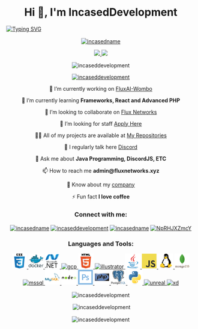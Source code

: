 
<h1  align="center">Hi 👋, I'm IncasedDevelopment</h1>

[![Typing SVG](https://readme-typing-svg.herokuapp.com?size=30&duration=3000&center=true&width=500&height=100&lines=Passionate+Full-stack+Developer;High-Level+Developer;From+New+Zealand)](https://git.io/typing-svg)

<p align="center"><a  href="https://ko-fi.com/incasedname">  <img  align="center"  src="https://cdn.ko-fi.com/cdn/kofi3.png?v=3"  height="50"  width="210"  alt="incasedname"  /></a></p>

<p align="center">
    <a href="https://www.fluxnetworks.xyz/">
      <img src="https://img.shields.io/badge/Supported%20by-Flux%20Networks%20%E2%86%92-gray.svg?colorA=655BE1&colorB=4F44D6&style=for-the-badge"/>
    </a>
    <a href="https://billing.pebblehost.com/aff.php?aff=2068">
      <img src="https://img.shields.io/badge/Supported%20by-PebbleHost%E2%86%92-gray.svg?colorA=61c265&colorB=4CAF50&style=for-the-badge"/>
    </a>
</p>

  

<p  align="center">  <img  src="https://komarev.com/ghpvc/?username=incaseddevelopment&label=Profile%20views&color=0e75b6&style=flat"  alt="incaseddevelopment"  />  </p>

  

<p  align="center">  <a  href="https://github.com/ryo-ma/github-profile-trophy"><img  src="https://github-profile-trophy.vercel.app/?username=incaseddevelopment"  alt="incaseddevelopment"  /></a>  </p>

  

<p align=center>🔭 I’m currently working on <a href="https://github.com/IncasedDevelopment/FluxAI-Wombo">FluxAI-Wombo</a></p>

  

<p align=center>🌱 I’m currently learning <b>Frameworks, React and Advanced PHP</b></p>

  

<p align=center>👯 I’m looking to collaborate on <a href="https://www.fluxnetworks.xyz/">Flux Networks</a></p>

  

<p align=center>🤝 I’m looking for staff <a href="https://fluxnetworks.xyz/contact">Apply Here</a></p>

  

<p align=center>👨‍💻 All of my projects are available at <a href="https://github.com/IncasedDevelopment?tab=repositories">My Repositories</a></p>

  

<p align=center>📝 I regularly talk here <a href="https://fluxnetworks.xyz/discord">Discord</a></p>

  

<p align=center>💬 Ask me about <b>Java Programming, DiscordJS, ETC</b></p>

  

<p align=center>📫 How to reach me <b>admin@fluxnetworks.xyz</b></p>

  

<p align=center>📄 Know about my <a href="https://fluxnetworks.xyz/">company</a></p>

  

<p align=center>⚡ Fun fact <b>I love coffee</b>

  

<h3  align="center">Connect with me:</h3>

<p  align="center">
<a  href="https://twitter.com/incasedname"  target="blank"><img  align="center"  src="https://raw.githubusercontent.com/rahuldkjain/github-profile-readme-generator/master/src/images/icons/Social/twitter.svg"  alt="incasedname"  height="30"  width="40"  /></a>
<a  href="https://instagram.com/incaseddevelopment"  target="blank"><img  align="center"  src="https://raw.githubusercontent.com/rahuldkjain/github-profile-readme-generator/master/src/images/icons/Social/instagram.svg"  alt="incaseddevelopment"  height="30"  width="40"  /></a>
<a  href="https://www.youtube.com/c/incasedname"  target="blank"><img  align="center"  src="https://raw.githubusercontent.com/rahuldkjain/github-profile-readme-generator/master/src/images/icons/Social/youtube.svg"  alt="incasedname"  height="30"  width="40"  /></a>
<a  href="https://discord.gg/NpRHJXZmcY"  target="blank"><img  align="center"  src="https://raw.githubusercontent.com/rahuldkjain/github-profile-readme-generator/master/src/images/icons/Social/discord.svg"  alt="NpRHJXZmcY"  height="30"  width="40"  /></a>
</p>

  

<h3  align="center">Languages and Tools:</h3>

<p  align="center">  <a  href="https://www.w3schools.com/css/"  target="_blank"  rel="noreferrer">  <img  src="https://raw.githubusercontent.com/devicons/devicon/master/icons/css3/css3-original-wordmark.svg"  alt="css3"  width="40"  height="40"/>  </a>  <a  href="https://www.docker.com/"  target="_blank"  rel="noreferrer">  <img  src="https://raw.githubusercontent.com/devicons/devicon/master/icons/docker/docker-original-wordmark.svg"  alt="docker"  width="40"  height="40"/>  </a>  <a  href="https://dotnet.microsoft.com/"  target="_blank"  rel="noreferrer">  <img  src="https://raw.githubusercontent.com/devicons/devicon/master/icons/dot-net/dot-net-original-wordmark.svg"  alt="dotnet"  width="40"  height="40"/>  </a>  <a  href="https://cloud.google.com"  target="_blank"  rel="noreferrer">  <img  src="https://www.vectorlogo.zone/logos/google_cloud/google_cloud-icon.svg"  alt="gcp"  width="40"  height="40"/>  </a>  <a  href="https://www.w3.org/html/"  target="_blank"  rel="noreferrer">  <img  src="https://raw.githubusercontent.com/devicons/devicon/master/icons/html5/html5-original-wordmark.svg"  alt="html5"  width="40"  height="40"/>  </a>  <a  href="https://www.adobe.com/in/products/illustrator.html"  target="_blank"  rel="noreferrer">  <img  src="https://www.vectorlogo.zone/logos/adobe_illustrator/adobe_illustrator-icon.svg"  alt="illustrator"  width="40"  height="40"/>  </a>  <a  href="https://www.java.com"  target="_blank"  rel="noreferrer">  <img  src="https://raw.githubusercontent.com/devicons/devicon/master/icons/java/java-original.svg"  alt="java"  width="40"  height="40"/>  </a>  <a  href="https://developer.mozilla.org/en-US/docs/Web/JavaScript"  target="_blank"  rel="noreferrer">  <img  src="https://raw.githubusercontent.com/devicons/devicon/master/icons/javascript/javascript-original.svg"  alt="javascript"  width="40"  height="40"/>  </a>  <a  href="https://www.linux.org/"  target="_blank"  rel="noreferrer">  <img  src="https://raw.githubusercontent.com/devicons/devicon/master/icons/linux/linux-original.svg"  alt="linux"  width="40"  height="40"/>  </a>  <a  href="https://www.mongodb.com/"  target="_blank"  rel="noreferrer">  <img  src="https://raw.githubusercontent.com/devicons/devicon/master/icons/mongodb/mongodb-original-wordmark.svg"  alt="mongodb"  width="40"  height="40"/>  </a>  <a  href="https://www.microsoft.com/en-us/sql-server"  target="_blank"  rel="noreferrer">  <img  src="https://www.svgrepo.com/show/303229/microsoft-sql-server-logo.svg"  alt="mssql"  width="40"  height="40"/>  </a>  <a  href="https://www.mysql.com/"  target="_blank"  rel="noreferrer">  <img  src="https://raw.githubusercontent.com/devicons/devicon/master/icons/mysql/mysql-original-wordmark.svg"  alt="mysql"  width="40"  height="40"/>  </a>  <a  href="https://nodejs.org"  target="_blank"  rel="noreferrer">  <img  src="https://raw.githubusercontent.com/devicons/devicon/master/icons/nodejs/nodejs-original-wordmark.svg"  alt="nodejs"  width="40"  height="40"/>  </a>  <a  href="https://www.photoshop.com/en"  target="_blank"  rel="noreferrer">  <img  src="https://raw.githubusercontent.com/devicons/devicon/master/icons/photoshop/photoshop-line.svg"  alt="photoshop"  width="40"  height="40"/>  </a>  <a  href="https://www.php.net"  target="_blank"  rel="noreferrer">  <img  src="https://raw.githubusercontent.com/devicons/devicon/master/icons/php/php-original.svg"  alt="php"  width="40"  height="40"/>  </a>  <a  href="https://www.postgresql.org"  target="_blank"  rel="noreferrer">  <img  src="https://raw.githubusercontent.com/devicons/devicon/master/icons/postgresql/postgresql-original-wordmark.svg"  alt="postgresql"  width="40"  height="40"/>  </a>  <a  href="https://www.python.org"  target="_blank"  rel="noreferrer">  <img  src="https://raw.githubusercontent.com/devicons/devicon/master/icons/python/python-original.svg"  alt="python"  width="40"  height="40"/>  </a>  <a  href="https://unrealengine.com/"  target="_blank"  rel="noreferrer">  <img  src="https://raw.githubusercontent.com/kenangundogan/fontisto/036b7eca71aab1bef8e6a0518f7329f13ed62f6b/icons/svg/brand/unreal-engine.svg"  alt="unreal"  width="40"  height="40"/>  </a>  <a  href="https://www.adobe.com/products/xd.html"  target="_blank"  rel="noreferrer">  <img  src="https://cdn.worldvectorlogo.com/logos/adobe-xd.svg"  alt="xd"  width="40"  height="40"/>  </a>  </p>

<p  align="center"><img  align="center"  src="https://github-readme-stats.vercel.app/api/top-langs?username=incaseddevelopment&show_icons=true&theme=radical&locale=en&layout=compact"  alt="incaseddevelopment"  /></p></p>

  

<p  align="center">&nbsp;<img  align="center"  src="https://github-readme-stats.vercel.app/api?username=incaseddevelopment&show_icons=true&theme=radical&locale=en"  alt="incaseddevelopment"  /></p>

  

<p  align="center"><img  align="center"  src="https://github-readme-streak-stats.herokuapp.com/?user=incaseddevelopment&theme=radical"  alt="incaseddevelopment"  /></p></p>
